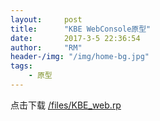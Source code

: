 ```yaml
---
layout:     post
title:      "KBE WebConsole原型"
date:       2017-3-5 22:36:54
author:     "RM"
header-/img: "/img/home-bg.jpg"
tags:
    - 原型
---
```

点击下载
[/files/KBE_web.rp](/files/KBE_web.rp "KBE WebConsole原型")